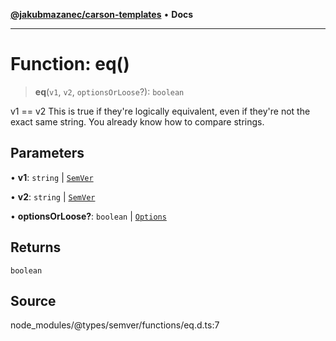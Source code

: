 [**@jakubmazanec/carson-templates**](../../../README.md) • **Docs**

---

# Function: eq()

> **eq**(`v1`, `v2`, `optionsOrLoose`?): `boolean`

v1 == v2 This is true if they're logically equivalent, even if they're not the exact same string.
You already know how to compare strings.

## Parameters

• **v1**: `string` \| [`SemVer`](../classes/SemVer.md)

• **v2**: `string` \| [`SemVer`](../classes/SemVer.md)

• **optionsOrLoose?**: `boolean` \| [`Options`](../interfaces/Options.md)

## Returns

`boolean`

## Source

node_modules/@types/semver/functions/eq.d.ts:7
